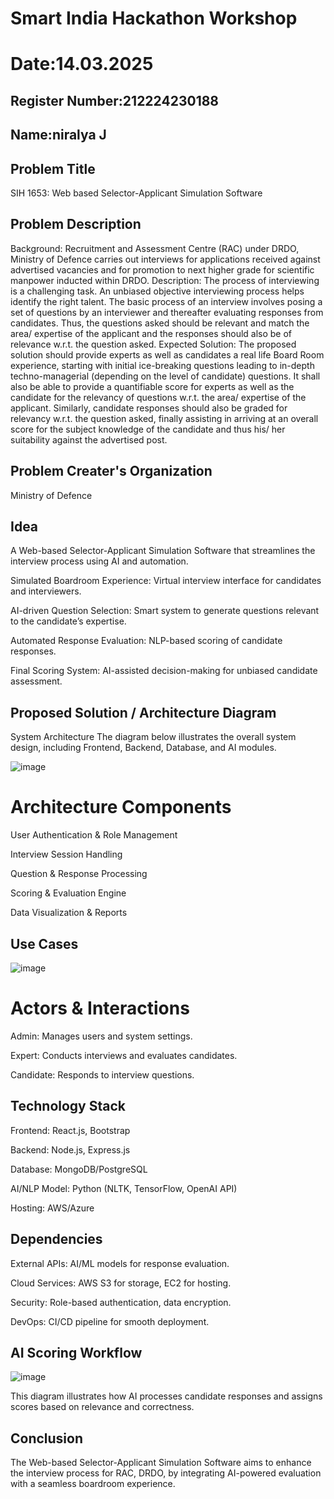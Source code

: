 # Smart India Hackathon Workshop
# Date:14.03.2025
## Register Number:212224230188
## Name:niralya J
## Problem Title
SIH 1653: Web based Selector-Applicant Simulation Software
## Problem Description
Background: Recruitment and Assessment Centre (RAC) under DRDO, Ministry of Defence carries out interviews for applications received against advertised vacancies and for promotion to next higher grade for scientific manpower inducted within DRDO. Description: The process of interviewing is a challenging task. An unbiased objective interviewing process helps identify the right talent. The basic process of an interview involves posing a set of questions by an interviewer and thereafter evaluating responses from candidates. Thus, the questions asked should be relevant and match the area/ expertise of the applicant and the responses should also be of relevance w.r.t. the question asked. Expected Solution: The proposed solution should provide experts as well as candidates a real life Board Room experience, starting with initial ice-breaking questions leading to in-depth techno-managerial (depending on the level of candidate) questions. It shall also be able to provide a quantifiable score for experts as well as the candidate for the relevancy of questions w.r.t. the area/ expertise of the applicant. Similarly, candidate responses should also be graded for relevancy w.r.t. the question asked, finally assisting in arriving at an overall score for the subject knowledge of the candidate and thus his/ her suitability against the advertised post.

## Problem Creater's Organization
Ministry of Defence

## Idea
A Web-based Selector-Applicant Simulation Software that streamlines the interview process using AI and automation.

Simulated Boardroom Experience: Virtual interview interface for candidates and interviewers.

AI-driven Question Selection: Smart system to generate questions relevant to the candidate’s expertise.

Automated Response Evaluation: NLP-based scoring of candidate responses.

Final Scoring System: AI-assisted decision-making for unbiased candidate assessment.



## Proposed Solution / Architecture Diagram

System Architecture
The diagram below illustrates the overall system design, including Frontend, Backend, Database, and AI modules.

![image](https://github.com/user-attachments/assets/013407de-138a-4418-9bd2-7fa962012a92)

# Architecture Components

User Authentication & Role Management

Interview Session Handling

Question & Response Processing

Scoring & Evaluation Engine

Data Visualization & Reports


## Use Cases

![image](https://github.com/user-attachments/assets/beb9f568-ca5e-4400-8603-2c9e810f9afc)


# Actors & Interactions

Admin: Manages users and system settings.

Expert: Conducts interviews and evaluates candidates.

Candidate: Responds to interview questions.

## Technology Stack

Frontend: React.js, Bootstrap

Backend: Node.js, Express.js

Database: MongoDB/PostgreSQL

AI/NLP Model: Python (NLTK, TensorFlow, OpenAI API)

Hosting: AWS/Azure




## Dependencies



External APIs: AI/ML models for response evaluation.

Cloud Services: AWS S3 for storage, EC2 for hosting.

Security: Role-based authentication, data encryption.

DevOps: CI/CD pipeline for smooth deployment.


## AI Scoring Workflow

![image](https://github.com/user-attachments/assets/82261400-a61c-470f-8154-62d42bfb58cc)

This diagram illustrates how AI processes candidate responses and assigns scores based on relevance and correctness.

## Conclusion

The Web-based Selector-Applicant Simulation Software aims to enhance the interview process for RAC, DRDO, by integrating AI-powered evaluation with a seamless boardroom experience.



